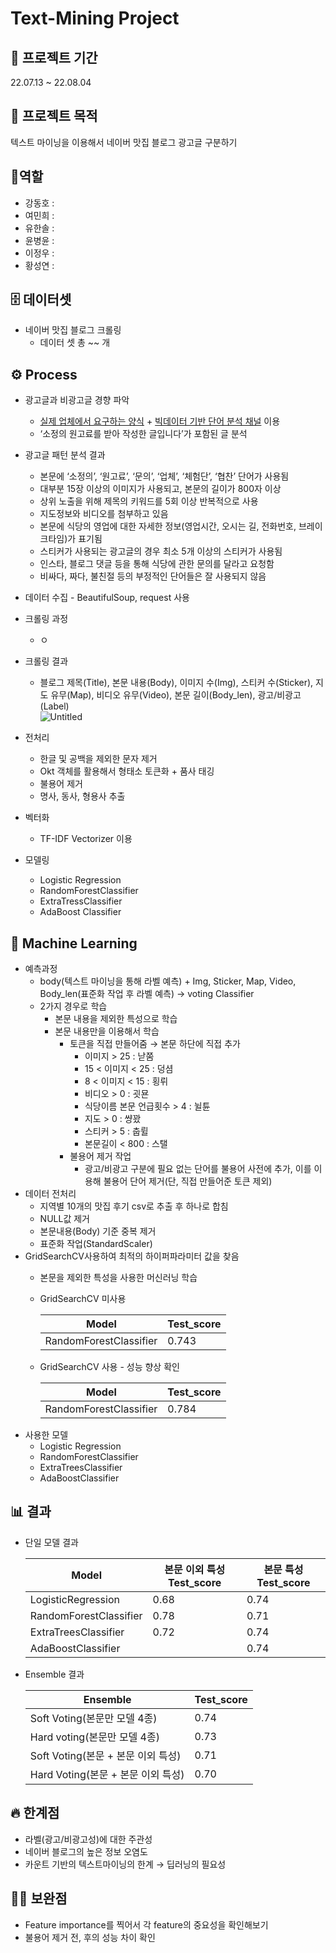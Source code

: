 # Text-Mining Project

## ****📅 프로젝트 기간****

22.07.13 ~ 22.08.04

## ****📔 프로젝트 목적****

텍스트 마이닝을 이용해서 네이버 맛집 블로그 광고글 구분하기

## ****💪역할****

- 강동호 :
- 여민희 :
- 유한솔 :
- 윤병윤 :
- 이정우 :
- 황성연 :

## ****🗄️ 데이터셋****

- 네이버 맛집 블로그 크롤링
    - 데이터 셋 총 ~~ 개

## ****⚙️ Process****

- 광고글과 비광고글 경향 파악
    - [실제 업체에서 요구하는 양식](https://www.revu.net/)  + [빅데이터 기반 단어 분석 채널](https://some.co.kr/) 이용
    - ‘소정의 원고료를 받아 작성한 글입니다’가 포함된 글 분석
- 광고글 패턴 분석 결과
    - 본문에 ‘소정의’, ‘원고료’, ‘문의’, ‘업체’, ‘체험단’, ‘협찬’ 단어가 사용됨
    - 대부분 15장 이상의 이미지가 사용되고, 본문의 길이가 800자 이상
    - 상위 노출을 위해 제목의 키워드를 5회 이상 반복적으로 사용
    - 지도정보와 비디오를 첨부하고 있음
    - 본문에 식당의 영업에 대한 자세한 정보(영업시간, 오시는 길, 전화번호, 브레이크타임)가 표기됨
    - 스티커가 사용되는 광고글의 경우 최소 5개 이상의 스티커가 사용됨
    - 인스타, 블로그 댓글 등을 통해 식당에 관한 문의를 달라고 요청함
    - 비싸다, 짜다, 불친절 등의 부정적인 단어들은 잘 사용되지 않음
- 데이터 수집 - BeautifulSoup, request 사용
- 크롤링 과정
    - ㅇ
- 크롤링 결과
    - 블로그 제목(Title), 본문 내용(Body), 이미지 수(Img), 스티커 수(Sticker), 지도 유무(Map), 비디오 유무(Video), 본문 길이(Body_len), 광고/비광고(Label)   
        ![Untitled](https://user-images.githubusercontent.com/104626180/204172695-b39870f6-36bf-43e6-ac32-8d8c2d90ee78.png)

        
- 전처리
    - 한글 및 공백을 제외한 문자 제거
    - Okt 객체를 활용해서 형태소 토큰화 + 품사 태깅
    - 불용어 제거
    - 명사, 동사, 형용사 추출
- 벡터화
    - TF-IDF Vectorizer 이용
- 모델링
    - Logistic Regression
    - RandomForestClassifier
    - ExtraTressClassifier
    - AdaBoost Classifier
    

## ****📝 Machine Learning****

- 예측과정
    - body(텍스트 마이닝을 통해 라벨 예측) + Img, Sticker, Map, Video, Body_len(표준화 작업 후 라벨 예측) → voting Classifier
    - 2가지 경우로 학습
        - 본문 내용을 제외한 특성으로 학습
        - 본문 내용만을 이용해서 학습
            - 토큰을 직접 만들어줌 → 본문 하단에 직접 추가
                - 이미지 > 25 : 낟쭘
                - 15 < 이미지 < 25 : 덩셤
                - 8 < 이미지 < 15 : 횡뤼
                - 비디오 > 0 : 굇묜
                - 식당이름 본문 언급횟수 > 4 : 뉠튠
                - 지도 > 0 : 썅꽜
                - 스티커 > 5 : 춥륄
                - 본문길이 < 800 : 스탤
            - 불용어 제거 작업
                - 광고/비광고 구분에 필요 없는 단어를 불용어 사전에 추가, 이를 이용해 불용어 단어 제거(단, 직접 만들어준 토큰 제외)
- 데이터 전처리
    - 지역별 10개의 맛집 후기 csv로 추출 후 하나로 합침
    - NULL값 제거
    - 본문내용(Body) 기준 중복 제거
    - 표준화 작업(StandardScaler)
- GridSearchCV사용하여 최적의 하이퍼파라미터 값을 찾음
    - 본문을 제외한 특성을 사용한 머신러닝 학습
    - GridSearchCV 미사용
        
        
        | Model | Test_score |
        | --- | --- |
        | RandomForestClassifier | 0.743 |
    - GridSearchCV 사용 - 성능 향상 확인
        
        
        | Model | Test_score |
        | --- | --- |
        | RandomForestClassifier | 0.784 |
- 사용한 모델
    - Logistic Regression
    - RandomForestClassifier
    - ExtraTreesClassifier
    - AdaBoostClassifier

## **📊 결과**

- 단일 모델 결과
    
    
    | Model | 본문 이외 특성 Test_score | 본문 특성 Test_score |
    | --- | --- | --- |
    | LogisticRegression | 0.68 | 0.74 |
    | RandomForestClassifier | 0.78 | 0.71 |
    | ExtraTreesClassifier | 0.72 | 0.74 |
    | AdaBoostClassifier |  | 0.74 |

 

- Ensemble 결과
    
    
    | Ensemble | Test_score |
    | --- | --- |
    | Soft Voting(본문만 모델 4종) | 0.74 |
    | Hard voting(본문만 모델 4종) | 0.73 |
    | Soft Voting(본문 + 본문 이외 특성) | 0.71 |
    | Hard Voting(본문 + 본문 이외 특성) | 0.70 |

## 🔥 한계점

- 라벨(광고/비광고성)에 대한 주관성
- 네이버 블로그의 높은 정보 오염도
- 카운트 기반의 텍스트마이닝의 한계 → 딥러닝의 필요성 

## 🙌🏻 보완점

- Feature importance를 찍어서 각 feature의 중요성을 확인해보기
- 불용어 제거 전, 후의 성능 차이 확인
